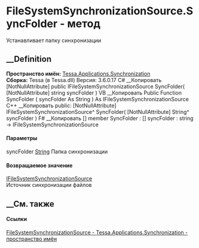 # FileSystemSynchronizationSource.SyncFolder - метод
Устанавливает папку синхронизации
## __Definition
 **Пространство имён:**
[Tessa.Applications.Synchronization](N_Tessa_Applications_Synchronization.htm)  
 **Сборка:** Tessa (в Tessa.dll) Версия: 3.6.0.17
C# __Копировать
    [NotNullAttribute]
    public IFileSystemSynchronizationSource SyncFolder(
    	[NotNullAttribute] string syncFolder
    )
VB __Копировать
    <NotNullAttribute>
    Public Function SyncFolder ( 
    	<NotNullAttribute> syncFolder As String
    ) As IFileSystemSynchronizationSource
C++ __Копировать
     public:
    [NotNullAttribute]
    IFileSystemSynchronizationSource^ SyncFolder(
    	[NotNullAttribute] String^ syncFolder
    )
F# __Копировать
     [<NotNullAttribute>]
    member SyncFolder : 
            [<NotNullAttribute>] syncFolder : string -> IFileSystemSynchronizationSource 
#### Параметры
syncFolder [String](https://learn.microsoft.com/dotnet/api/system.string)
     Папка синхронизации 
#### Возвращаемое значение
[IFileSystemSynchronizationSource](T_Tessa_Applications_Synchronization_IFileSystemSynchronizationSource.htm)  
Источник синхронизации файлов
## __См. также
#### Ссылки
[FileSystemSynchronizationSource -
](T_Tessa_Applications_Synchronization_FileSystemSynchronizationSource.htm)
[Tessa.Applications.Synchronization - пространство
имён](N_Tessa_Applications_Synchronization.htm)
